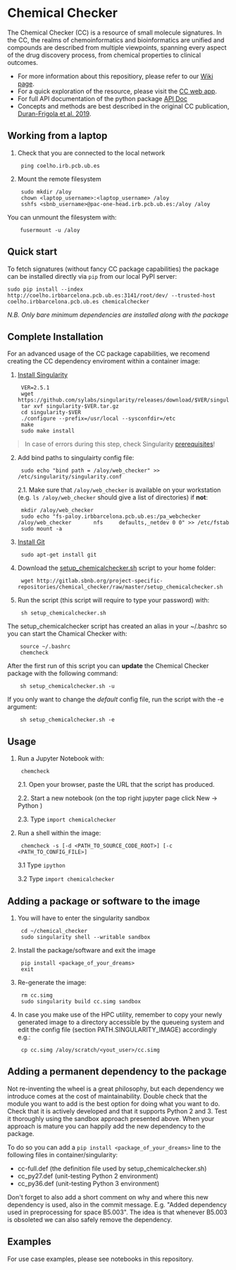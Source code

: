 # Chemical Checker

The Chemical Checker (CC) is a resource of small molecule signatures. In the CC, the realms of chemoinformatics and bioinformatics are unified and compounds are described from multiple viewpoints, spanning every aspect of the drug discovery process, from chemical properties to clinical outcomes.

* For more information about this repositiory, please refer to our [Wiki page](http://gitlab.sbnb.org/project-specific-repositories/chemical_checker/wikis/home).
* For a quick exploration of the resource, please visit the [CC web app](http://chemicalchecker.org).
* For full API documentation of the python package [API Doc](http://project-specific-repositories.sbnb-pages.irbbarcelona.pcb.ub.es/chemical_checker)
* Concepts and methods are best described in the original CC publication, [Duran-Frigola et al. 2019](https://www.dropbox.com/s/x2rqszfdfpqdqdy/duranfrigola_etal_ms_current.pdf?dl=0).

## Working from a laptop

1. Check that you are connected to the local network

        ping coelho.irb.pcb.ub.es

2. Mount the remote filesystem

        sudo mkdir /aloy
        chown <laptop_username>:<laptop_username> /aloy
        sshfs <sbnb_username>@pac-one-head.irb.pcb.ub.es:/aloy /aloy

You can unmount the filesystem with:

        fusermount -u /aloy


## Quick start

To fetch signatures (without fancy CC package capabilities) the package can be installed directly via `pip` from our local PyPI server:

```shell
sudo pip install --index http://coelho.irbbarcelona.pcb.ub.es:3141/root/dev/ --trusted-host coelho.irbbarcelona.pcb.ub.es chemicalchecker
```

_N.B. Only bare minimum dependencies are installed along with the package_

## Complete Installation 

For an advanced usage of the CC package capabilities, we recomend creating the CC dependency enviroment within a container image:

1. [Install Singularity](https://www.sylabs.io/guides/2.6/user-guide/installation.html)

        VER=2.5.1
        wget https://github.com/sylabs/singularity/releases/download/$VER/singularity-$VER.tar.gz
        tar xvf singularity-$VER.tar.gz
        cd singularity-$VER
        ./configure --prefix=/usr/local --sysconfdir=/etc
        make
        sudo make install

> In case of errors during this step, check Singularity [prerequisites](https://www.sylabs.io/guides/2.6/user-guide/installation.html#before-you-begin)!

2. Add bind paths to singulairty config file:

        sudo echo "bind path = /aloy/web_checker" >> /etc/singularity/singularity.conf


    2.1. Make sure that `/aloy/web_checker` is available on your workstation (e.g. `ls /aloy/web_checker` should give a list of directories) if **not**:

        mkdir /aloy/web_checker
        sudo echo "fs-paloy.irbbarcelona.pcb.ub.es:/pa_webchecker /aloy/web_checker       nfs     defaults,_netdev 0 0" >> /etc/fstab
        sudo mount -a


3. [Install Git](https://git-scm.com/book/en/v2/Getting-Started-Installing-Git)

        sudo apt-get install git

4. Download the [setup_chemicalchecker.sh](setup_chemicalchecker.sh) script to your home folder:

        wget http://gitlab.sbnb.org/project-specific-repositories/chemical_checker/raw/master/setup_chemicalchecker.sh

5. Run the script (this script will require to type your password) with:

        sh setup_chemicalchecker.sh


The setup_chemicalchecker script has created an alias in your ~/.bashrc so you can start the Chamical Checker with:

        source ~/.bashrc
        chemcheck


After the first run of this script you can **update** the Chemical Checker package with the following command:

        sh setup_chemicalchecker.sh -u
        
If you only want to change the *default* config file, run the script with the -e argument:

        sh setup_chemicalchecker.sh -e
    
## Usage


1. Run a Jupyter Notebook with:

        chemcheck

    2.1. Open your browser, paste the URL that the script has produced.

    2.2. Start a new notebook (on the top right jupyter page click New -> Python )

    2.3. Type `import chemicalchecker`

2. Run a shell within the image:

        chemcheck -s [-d <PATH_TO_SOURCE_CODE_ROOT>] [-c <PATH_TO_CONFIG_FILE>]
        
    3.1 Type `ipython`
    
    3.2 Type `import chemicalchecker`


## Adding a package or software to the image

1. You will have to enter the singularity sandbox

        cd ~/chemical_checker
        sudo singularity shell --writable sandbox

2. Install the package/software and exit the image

        pip install <package_of_your_dreams>
        exit

3. Re-generate the image:

        rm cc.simg
        sudo singularity build cc.simg sandbox

4. In case you make use of the HPC utility, remember to copy your newly generated image to a directory accessible by the queueing system and edit the config file (section PATH.SINGULARITY_IMAGE) accordingly e.g.:

        cp cc.simg /aloy/scratch/<yout_user>/cc.simg


## Adding a permanent dependency to the package

Not re-inventing the wheel is a great philosophy, but each dependency we introduce comes at the cost of maintainability. Double check that the module you want to add is the best option for doing what you want to do. Check that it is actively developed and that it supports Python 2 and 3. Test it thoroughly using the sandbox approach presented above. When your approach is mature you can happily add the new dependency to the package.

To do so you can add a `pip install <package_of_your_dreams>` line to the following files in container/singularity:

* cc-full.def (the definition file used by setup_chemicalchecker.sh)
* cc_py27.def (unit-testing Python 2 environment)
* cc_py36.def (unit-testing Python 3 environment)

Don't forget to also add a short comment on why and where this new dependency is used, also in the commit message. E.g. "Added dependency used in preprocessing for space B5.003". The idea is that whenever B5.003 is obsoleted we can also safely remove the dependency.


## Examples

For use case examples, please see notebooks in this repository.
